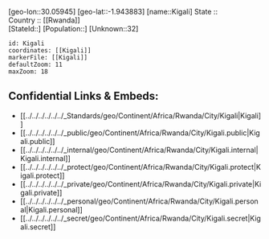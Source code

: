 ﻿---
location: [-1.943883,30.05945] 
mapzoom: [7,12] 
mapmarker: city 
type: City
tags:
- geo/City


SpocWebEntityId: 35963
isDeleted: false
confidential: public

---
[geo-lon::30.05945] 
[geo-lat::-1.943883] 
[name::Kigali] 
State ::  
Country :: [[Rwanda]]  
[StateId::] 
[Population::] 
[Unknown::32] 


```leaflet
id: Kigali
coordinates: [[Kigali]] 
markerFile: [[Kigali]] 
defaultZoom: 11 
maxZoom: 18
```


## Confidential Links & Embeds: 
- [[../../../../../../_Standards/geo/Continent/Africa/Rwanda/City/Kigali|Kigali]] 
- [[../../../../../../_public/geo/Continent/Africa/Rwanda/City/Kigali.public|Kigali.public]] 
- [[../../../../../../_internal/geo/Continent/Africa/Rwanda/City/Kigali.internal|Kigali.internal]] 
- [[../../../../../../_protect/geo/Continent/Africa/Rwanda/City/Kigali.protect|Kigali.protect]] 
- [[../../../../../../_private/geo/Continent/Africa/Rwanda/City/Kigali.private|Kigali.private]] 
- [[../../../../../../_personal/geo/Continent/Africa/Rwanda/City/Kigali.personal|Kigali.personal]] 
- [[../../../../../../_secret/geo/Continent/Africa/Rwanda/City/Kigali.secret|Kigali.secret]] 
